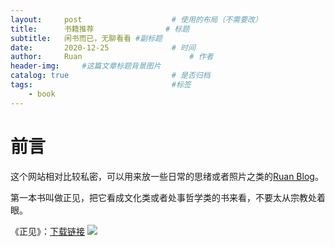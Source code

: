 ```yaml
---
layout:     post   				    # 使用的布局（不需要改）
title:      书籍推荐 				# 标题 
subtitle:   闲书而已，无聊看看 #副标题
date:       2020-12-25 				# 时间
author:     Ruan						# 作者
header-img: 	#这篇文章标题背景图片
catalog: true 						# 是否归档
tags:								#标签
    - book
---
```


# 前言
这个网站相对比较私密，可以用来放一些日常的思绪或者照片之类的[Ruan Blog](https://hangqingruan.github.io/)。

第一本书叫做正见，把它看成文化类或者处事哲学类的书来看，不要太从宗教处着眼。

《正见》：[下载链接](https://github.com/HangqingRuan/pdf/blob/master/pdf/%E6%AD%A3%E8%A7%81.pdf)
![](https://www.flickr.com/photos/191528289@N02/50755401428/in/dateposted-public/)
